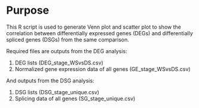 # Purpose
This R script is used to generate Venn plot and scatter plot to show the correlation between differentially expressed genes (DEGs) and differentially spliced genes (DSGs) from the same comparison.

Required files are outputs from the DEG analysis: 
1. DEG lists (DEG_stage_WSvsDS.csv)
2. Normalized gene expression data of all genes (GE_stage_WSvsDS.csv)

And outputs from the DSG analysis:
1. DSG lists (DSG_stage_unique.csv)
2. Splicing data of all genes (SG_stage_unique.csv)






